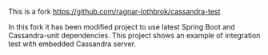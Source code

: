 This is a fork https://github.com/ragnar-lothbrok/cassandra-test

In this fork it has been modified project to use latest Spring Boot and Cassandra-unit dependencies.
This project shows an example of integration test with embedded Cassandra server.